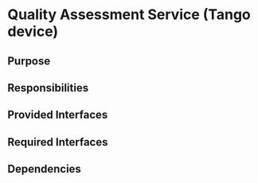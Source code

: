 # Quality Assessment Service (Tango device) 

## Purpose

## Responsibilities

## Provided Interfaces

## Required Interfaces

## Dependencies
